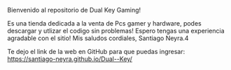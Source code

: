 Bienvenido al repositorio de Dual Key Gaming!

Es una tienda dedicada a la venta de Pcs gamer y hardware, podes descargar y utlizar el codigo sin problemas!
Espero tengas una experiencia agradable con el sitio! Mis saludos cordiales, Santiago Neyra.4

Te dejo el link de la web en GitHub para que puedas ingresar: https://santiago-neyra.github.io/Dual--Key/   
